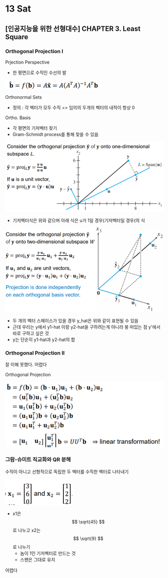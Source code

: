 # 13 Sat

## \[인공지능을 위한 선형대수\] CHAPTER 3. Least Square <a id="ai-1-5-day-3"></a>

### Orthogonal Projection I

Prjection Perspective

* 한 평면으로 수직인 수선의 발

![](../../.gitbook/assets/image%20%28243%29.png)

Orthonormal Sets

* 정의 : 각 벡터가 모두 수직 =&gt; 임의의 두개의 벡터의 내적이 항상 0

Ortho. Basis

* 각 평면의 기저벡터 찾기
* Gram-Schmidt process를 통해 찾을 수 있음

![](../../.gitbook/assets/image%20%28247%29.png)

* 기저벡터식은 위와 같으며 아래 식은 u가 1일 경우\(기저벡터일 경우\(의 식

![](../../.gitbook/assets/image%20%28251%29.png)

* 두 개의 벡터 스페이스가 있을 경우 y\_hat은 위와 같이 표현될 수 있음
* 근데 우리는 y에서 y1-hat 이랑 y2-hat을 구하려는게 아니라 붕 떠있는 점 y'에서 바로 구하고 싶은 것
* y는 단순히 y1-hat과 y2-hat의 합

### Orthogonal Projection II

잘 이해 못했다. 어렵다

Orthogonal Projection

![](../../.gitbook/assets/image%20%28253%29.png)



### 그람-슈미트 직교화와 QR 분해

수직이 아니고 선형적으로 독립한 두 벡터를 수직한 벡터로 나타내기

![](../../.gitbook/assets/image%20%28255%29.png)

* x1은 $$ \sqrt{45} $$로 나누고 x2는 $$ \sqrt{9} $$로 나누기
  * 놈이 1인 기저벡터로 만드는 것
  * 스팬은 그대로 유지

어렵다



